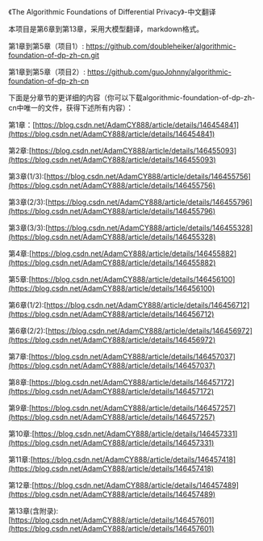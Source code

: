 《The Algorithmic Foundations of Differential Privacy》-中文翻译

本项目是第6章到第13章，采用大模型翻译，markdown格式。

第1章到第5章（项目1）: https://github.com/doubleheiker/algorithmic-foundation-of-dp-zh-cn.git

第1章到第5章（项目2）: https://github.com/guoJohnny/algorithmic-foundation-of-dp-zh-cn

下面是分章节的更详细的内容（你可以下载algorithmic-foundation-of-dp-zh-cn中唯一的文件，获得下述所有内容）：

第1章：[https://blog.csdn.net/AdamCY888/article/details/146454841](https://blog.csdn.net/AdamCY888/article/details/146454841)

第2章:[https://blog.csdn.net/AdamCY888/article/details/146455093](https://blog.csdn.net/AdamCY888/article/details/146455093)

第3章(1/3):[https://blog.csdn.net/AdamCY888/article/details/146455756](https://blog.csdn.net/AdamCY888/article/details/146455756)

第3章(2/3):[https://blog.csdn.net/AdamCY888/article/details/146455796](https://blog.csdn.net/AdamCY888/article/details/146455796)

第3章(3/3):[https://blog.csdn.net/AdamCY888/article/details/146455328](https://blog.csdn.net/AdamCY888/article/details/146455328)

第4章:[https://blog.csdn.net/AdamCY888/article/details/146455882](https://blog.csdn.net/AdamCY888/article/details/146455882)

第5章:[https://blog.csdn.net/AdamCY888/article/details/146456100](https://blog.csdn.net/AdamCY888/article/details/146456100)

第6章(1/2):[https://blog.csdn.net/AdamCY888/article/details/146456712](https://blog.csdn.net/AdamCY888/article/details/146456712)

第6章(2/2):[https://blog.csdn.net/AdamCY888/article/details/146456972](https://blog.csdn.net/AdamCY888/article/details/146456972)

第7章:[https://blog.csdn.net/AdamCY888/article/details/146457037](https://blog.csdn.net/AdamCY888/article/details/146457037)

第8章:[https://blog.csdn.net/AdamCY888/article/details/146457172](https://blog.csdn.net/AdamCY888/article/details/146457172)

第9章:[https://blog.csdn.net/AdamCY888/article/details/146457257](https://blog.csdn.net/AdamCY888/article/details/146457257)

第10章:[https://blog.csdn.net/AdamCY888/article/details/146457331](https://blog.csdn.net/AdamCY888/article/details/146457331)

第11章:[https://blog.csdn.net/AdamCY888/article/details/146457418](https://blog.csdn.net/AdamCY888/article/details/146457418)

第12章:[https://blog.csdn.net/AdamCY888/article/details/146457489](https://blog.csdn.net/AdamCY888/article/details/146457489)

第13章(含附录):[https://blog.csdn.net/AdamCY888/article/details/146457601](https://blog.csdn.net/AdamCY888/article/details/146457601)
